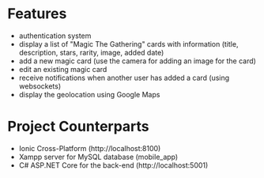 
# Features

- authentication system
- display a list of "Magic The Gathering" cards with information (title, description, stars, rarity, image, added date)
- add a new magic card (use the camera for adding an image for the card)
- edit an existing magic card
- receive notifications when another user has added a card (using websockets)
- display the geolocation using Google Maps

# Project Counterparts

- Ionic Cross-Platform (http://localhost:8100)
- Xampp server for MySQL database (mobile_app)
- C# ASP.NET Core for the back-end (http://localhost:5001)
